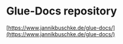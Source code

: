 # Glue-Docs repository

[https://www.jannikbuschke.de/glue-docs/](https://www.jannikbuschke.de/glue-docs/)
